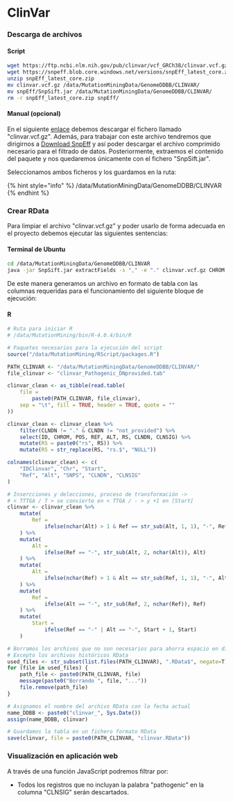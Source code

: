 # ClinVar

### Descarga de archivos

#### Script

```bash
wget https://ftp.ncbi.nlm.nih.gov/pub/clinvar/vcf_GRCh38/clinvar.vcf.gz
wget https://snpeff.blob.core.windows.net/versions/snpEff_latest_core.zip
unzip snpEff_latest_core.zip 
mv clinvar.vcf.gz /data/MutationMiningData/GenomeDDBB/CLINVAR/
mv snpEff/SnpSift.jar /data/MutationMiningData/GenomeDDBB/CLINVAR/
rm -r snpEff_latest_core.zip snpEff/    
```

#### Manual (opcional)

En el siguiente [enlace](https://ftp.ncbi.nlm.nih.gov/pub/clinvar/vcf\_GRCh38/) debemos descargar el fichero llamado "clinvar.vcf.gz". Además, para trabajar con este archivo tendremos que dirigirnos a [Download SnpEff](https://snpeff.blob.core.windows.net/versions/snpEff\_latest\_core.zip) y así poder descargar el archivo comprimido necesario para el filtrado de datos. Posteriormente, extraemos el contenido del paquete y nos quedaremos únicamente con el fichero "SnpSift.jar".&#x20;

Seleccionamos ambos ficheros y los guardamos en la ruta:

{% hint style="info" %}
/data/MutationMiningData/GenomeDDBB/CLINVAR
{% endhint %}

### Crear RData

Para limpiar el archivo "clinvar.vcf.gz" y poder usarlo de forma adecuada en el proyecto debemos ejecutar las siguientes sentencias:

#### Terminal de Ubuntu

```bash
cd /data/MutationMiningData/GenomeDDBB/CLINVAR
java -jar SnpSift.jar extractFields -s "," -e "." clinvar.vcf.gz CHROM POS ID RS REF ALT CLNDN CLNSIG CLNDISDB > clinvar_Pathogenic_DNprovided.tab
```

De este manera generamos un archivo en formato de tabla con las columnas requeridas para el funcionamiento del siguiente bloque de ejecución:

#### R

```r
# Ruta para iniciar R
# /data/MutationMining/bin/R-4.0.4/bin/R

# Paquetes necesarios para la ejecución del script
source("/data/MutationMining/RScript/packages.R")

PATH_CLINVAR <- "/data/MutationMiningData/GenomeDDBB/CLINVAR/"
file_clinvar <- "clinvar_Pathogenic_DNprovided.tab"

clinvar_clean <- as_tibble(read.table(
    file =
        paste0(PATH_CLINVAR, file_clinvar),
    sep = "\t", fill = TRUE, header = TRUE, quote = ""
))

clinvar_clean <- clinvar_clean %>%
    filter(CLNDN != "." & CLNDN != "not_provided") %>%
    select(ID, CHROM, POS, REF, ALT, RS, CLNDN, CLNSIG) %>%
    mutate(RS = paste0("rs", RS)) %>%
    mutate(RS = str_replace(RS, "rs.$", "NULL"))

colnames(clinvar_clean) <- c(
    "IDClinvar", "Chr", "Start",
    "Ref", "Alt", "SNPS", "CLNDN", "CLNSIG"
)

# Insercciones y delecciones, proceso de transformación ->
# < TTTGA / T > se convierte en < TTGA / - > y +1 en [Start]
clinvar <- clinvar_clean %>%
    mutate(
        Ref =
            ifelse(nchar(Alt) > 1 & Ref == str_sub(Alt, 1, 1), "-", Ref)
    ) %>%
    mutate(
        Alt =
            ifelse(Ref == "-", str_sub(Alt, 2, nchar(Alt)), Alt)
    ) %>%
    mutate(
        Alt =
            ifelse(nchar(Ref) > 1 & Alt == str_sub(Ref, 1, 1), "-", Alt)
    ) %>%
    mutate(
        Ref =
            ifelse(Alt == "-", str_sub(Ref, 2, nchar(Ref)), Ref)
    ) %>%
    mutate(
        Start =
            ifelse(Ref == "-" | Alt == "-", Start + 1, Start)
    )

# Borramos los archivos que no son necesarios para ahorra espacio en disco
# Excepto los archivos históricos RData
used_files <- str_subset(list.files(PATH_CLINVAR), ".RData$", negate=T)
for (file in used_files) {
    path_file <- paste0(PATH_CLINVAR, file)
    message(paste0("Borrando ", file, "..."))
    file.remove(path_file)
}

# Asignamos el nombre del archivo RData con la fecha actual
name_DDBB <- paste0("clinvar_", Sys.Date())
assign(name_DDBB, clinvar)

# Guardamos la tabla en un fichero formato RData
save(clinvar, file = paste0(PATH_CLINVAR, "clinvar.RData"))
```

### Visualización en aplicación web

A través de una función JavaScript podremos filtrar por:

* Todos los registros que no incluyan la palabra "pathogenic" en la columna "CLNSIG" serán descartados.

